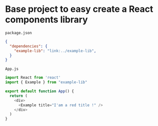# Base project to easy create a React components library

`package.json`
```json
{
  "dependencies": {
    "example-lib": "link:../example-lib",
  }
}
```

`App.js`
```javascript
import React from 'react'
import { Example } from "example-lib"

export default function App() {
  return (
    <div>
      <Example title="I'am a red title !" />
    </div>
  )
}
```
